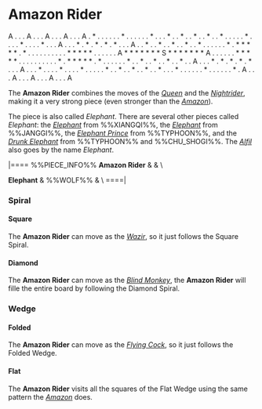 # Amazon Rider

<div class = "movement">
A . . . A . . . A . . . A . . . A
. * . . . . . . * . . . . . . * .
. . * . . * . . * . . * . . * . .
. . . * . . . . * . . . . * . . .
A . . . * . * . * . * . * . . . A
. . * . . * . . * . . * . . * . .
. . . . * . * * * * * . * . . . .
. . . . . . * * * * * . . . . . .
A * * * * * * * S * * * * * * * A
. . . . . . * * * * * . . . . . .
. . . . * . * * * * * . * . . . .
. . * . . * . . * . . * . . * . .
A . . . * . * . * . * . * . . . A
. . . * . . . . * . . . . * . . .
. . * . . * . . * . . * . . * . .
. * . . . . . . * . . . . . . * .
A . . . A . . . A . . . A . . . A
</div>

The **Amazon Rider** combines the moves of the [*Queen*](queen.html)
and the [*Nightrider*](nightrider.html), making it a very
strong piece (even stronger than the [*Amazon*](amazon.html)).

The piece is also called *Elephant*. There are several other pieces
called *Elephant*: the [*Elephant*](elephant.html) from %%XIANGQI%%,
the [*Elephant*](elephant_janggi.html) from %%JANGGI%%, the
[*Elephant Prince*](king.html) from %%TYPHOON%%, and the
[*Drunk Elephant*](drunk_elephant.html) from %%TYPHOON%% and %%CHU_SHOGI%%.
The [*Alfil*](alfil.html) also goes by the name *Elephant*.

|====
%%PIECE_INFO%%
  **Amazon Rider**
&
& \\

  **Elephant**
& %%WOLF%%
& \\
====|

### Spiral

#### Square

The **Amazon Rider** can move as the [*Wazir*](wazir.html), so it
just follows the Square Spiral.

#### Diamond

The **Amazon Rider** can move as the [*Blind Monkey*](blind_monkey.html),
the **Amazon Rider** will fille the entire board by following the
Diamond Spiral.

### Wedge

#### Folded

The **Amazon Rider** can move as the [*Flying Cock*](flying_cock.html), so it
just follows the Folded Wedge.

#### Flat

The **Amazon Rider** visits all the squares of the Flat Wedge using the
same pattern the [*Amazon*](amazon.html) does.

